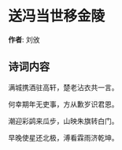 # 送冯当世移金陵

**作者**: 刘攽

## 诗词内容

满城携酒驻高轩，楚老沾衣共一言。

何幸期年无吏事，方从歉岁识君恩。

潮迎彩鹢来瓜步，山映朱旗转白门。

早晚使星还北极，溥看霖雨济乾坤。

